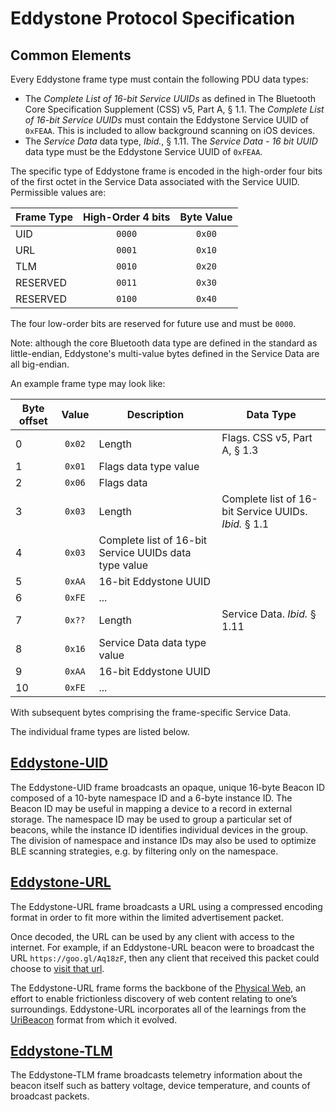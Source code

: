 # Eddystone Protocol Specification

## Common Elements

Every Eddystone frame type must contain the following PDU data types:

- The _Complete List of 16-bit Service UUIDs_ as defined in The Bluetooth Core Specification Supplement (CSS) v5, Part A, § 1.1. The _Complete List of 16-bit Service UUIDs_ must contain the Eddystone Service UUID of `0xFEAA`. This is included to allow background scanning on iOS devices.
- The _Service Data_ data type, _Ibid._, § 1.11. The _Service Data - 16 bit UUID_ data type must be the Eddystone Service UUID of `0xFEAA`.

The specific type of Eddystone frame is encoded in the high-order four bits of the first octet in the Service Data associated with the Service UUID. Permissible values are:

Frame Type | High-Order 4 bits | Byte Value
:----------|:-----------------:|:---------:
UID | `0000` | `0x00`
URL | `0001` | `0x10`
TLM | `0010` | `0x20`
RESERVED | `0011` | `0x30`
RESERVED | `0100` | `0x40`


The four low-order bits are reserved for future use and must be `0000`.

Note: although the core Bluetooth data type are defined in the standard as
little-endian, Eddystone's multi-value bytes defined in the Service Data are
all big-endian.

An example frame type may look like:

Byte offset | Value | Description | Data Type
-----|:-----:|-----------|------------
 0 | `0x02` | Length | Flags. CSS v5, Part A, § 1.3
 1 | `0x01` | Flags data type value
 2 | `0x06` | Flags data
 3 | `0x03` | Length | Complete list of 16-bit Service UUIDs. _Ibid._ § 1.1
 4 | `0x03` | Complete list of 16-bit Service UUIDs data type value
 5 | `0xAA` | 16-bit Eddystone UUID
 6 | `0xFE` | ...
 7 | `0x??` | Length | Service Data. _Ibid._ § 1.11
 8 | `0x16` | Service Data data type value
 9 | `0xAA` | 16-bit Eddystone UUID
10 | `0xFE` | ...

With subsequent bytes comprising the frame-specific Service Data.

The individual frame types are listed below.

## [Eddystone-UID](eddystone-uid)

The Eddystone-UID frame broadcasts an opaque, unique 16-byte Beacon ID composed of a 10-byte namespace ID and a 6-byte instance ID. The Beacon ID may be useful in mapping a device to a record in external storage. The namespace ID may be used to group a particular set of beacons, while the instance ID identifies individual devices in the group. The division of namespace and instance IDs may also be used to optimize BLE scanning strategies, e.g. by filtering only on the namespace.

## [Eddystone-URL](eddystone-url)

The Eddystone-URL frame broadcasts a URL using a compressed encoding format in order to fit more within the limited advertisement packet.

Once decoded, the URL can be used by any client with access to the internet. For example, if an Eddystone-URL beacon were to broadcast the URL `https://goo.gl/Aq18zF`, then any client that received this packet could choose to [visit that url](https://goo.gl/Aq18zF).

The Eddystone-URL frame forms the backbone of the [Physical Web](http://physical-web.org), an effort to enable frictionless discovery of web content relating to one’s surroundings. Eddystone-URL incorporates all of the learnings from the [UriBeacon](http://uribeacon.org) format from which it evolved.

## [Eddystone-TLM](eddystone-tlm)

The Eddystone-TLM frame broadcasts telemetry information about the beacon itself such as battery voltage, device temperature, and counts of broadcast packets.
